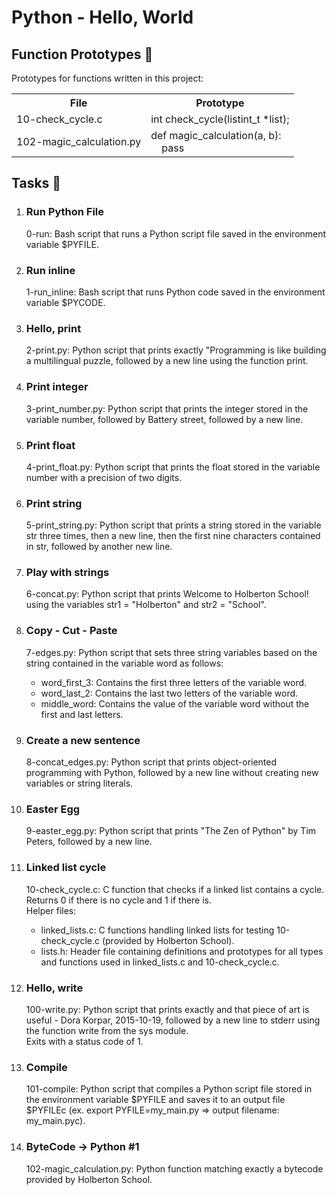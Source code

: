 <h1>Python - Hello, World</h1>   
    <h2>Function Prototypes 💾</h2>
    <p>Prototypes for functions written in this project:</p>
    <table>
        <tr>
            <th>File</th>
            <th>Prototype</th>
        </tr>
        <tr>
            <td>10-check_cycle.c</td>
            <td>int check_cycle(listint_t *list);</td>
        </tr>
        <tr>
            <td>102-magic_calculation.py</td>
            <td>def magic_calculation(a, b):</br>&nbsp;&nbsp;&nbsp;&nbsp;pass</td>
        </tr>
    </table>    
    <h2>Tasks 📃</h2>
    <ol>
        <li>
            <h3>Run Python File</h3>
            <p>0-run: Bash script that runs a Python script file saved in the environment variable $PYFILE.</p>
        </li>
        <li>
            <h3>Run inline</h3>
            <p>1-run_inline: Bash script that runs Python code saved in the environment variable $PYCODE.</p>
        </li>
        <li>
            <h3>Hello, print</h3>
            <p>2-print.py: Python script that prints exactly "Programming is like building a multilingual puzzle, followed by a new line using the function print.</p>
        </li>
        <li>
            <h3>Print integer</h3>
            <p>3-print_number.py: Python script that prints the integer stored in the variable number, followed by Battery street, followed by a new line.</p>
        </li>
        <li>
            <h3>Print float</h3>
            <p>4-print_float.py: Python script that prints the float stored in the variable number with a precision of two digits.</p>
        </li>
        <li>
            <h3>Print string</h3>
            <p>5-print_string.py: Python script that prints a string stored in the variable str three times, then a new line, then the first nine characters contained in str, followed by another new line.</p>
        </li>
        <li>
            <h3>Play with strings</h3>
            <p>6-concat.py: Python script that prints Welcome to Holberton School! using the variables str1 = "Holberton" and str2 = "School".</p>
        </li>
        <li>
            <h3>Copy - Cut - Paste</h3>
            <p>7-edges.py: Python script that sets three string variables based on the string contained in the variable word as follows:
                <ul>
                    <li>word_first_3: Contains the first three letters of the variable word.</li>
                    <li>word_last_2: Contains the last two letters of the variable word.</li>
                    <li>middle_word: Contains the value of the variable word without the first and last letters.</li>
                </ul>
            </p>
        </li>
        <li>
            <h3>Create a new sentence</h3>
            <p>8-concat_edges.py: Python script that prints object-oriented programming with Python, followed by a new line without creating new variables or string literals.</p>
        </li>
        <li>
            <h3>Easter Egg</h3>
            <p>9-easter_egg.py: Python script that prints "The Zen of Python" by Tim Peters, followed by a new line.</p>
        </li>
        <li>
            <h3>Linked list cycle</h3>
            <p>10-check_cycle.c: C function that checks if a linked list contains a cycle.
                <br>Returns 0 if there is no cycle and 1 if there is.
                <br>Helper files:
                <ul>
                    <li>linked_lists.c: C functions handling linked lists for testing 10-check_cycle.c (provided by Holberton School).</li>
                    <li>lists.h: Header file containing definitions and prototypes for all types and functions used in linked_lists.c and 10-check_cycle.c.</li>
                </ul>
            </p>
        </li>
        <li>
            <h3>Hello, write</h3>
            <p>100-write.py: Python script that prints exactly and that piece of art is useful - Dora Korpar, 2015-10-19, followed by a new line to stderr using the function write from the sys module.
                <br>Exits with a status code of 1.
            </p>
        </li>
        <li>
            <h3>Compile</h3>
            <p>101-compile: Python script that compiles a Python script file stored in the environment variable $PYFILE and saves it to an output file $PYFILEc (ex. export PYFILE=my_main.py => output filename: my_main.pyc).</p>
        </li>
        <li>
            <h3>ByteCode -&gt; Python #1</h3>
            <p>102-magic_calculation.py: Python function matching exactly a bytecode provided by Holberton School.</p>
        </li>
    </ol>
</body>
</html>
